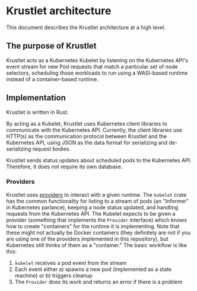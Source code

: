 # Krustlet architecture

This document describes the Krustlet architecture at a high level.

## The purpose of Krustlet

Krustlet acts as a Kubernetes Kubelet by listening on the Kubernetes API's event stream for new Pod
requests that match a particular set of node selectors, scheduling those workloads to run using a
WASI-based runtime instead of a container-based runtime.

## Implementation

Krustlet is written in Rust.

By acting as a Kubelet, Krustlet uses Kubernetes client libraries to communicate with the Kubernetes
API. Currently, the client libraries use HTTP(s) as the communication protocol between Krustlet and
the Kubernetes API, using JSON as the data format for serializing and de-serializing request bodies.

Krustlet sends status updates about scheduled pods to the Kubernetes API. Therefore, it does not
require its own database.

### Providers
Krustlet uses [providers](./providers.md) to interact with a given runtime. The `kubelet` crate has
the common functionality for listing to a stream of pods (an "Informer" in Kubernetes parlance),
keeping a node status updated, and handling requests from the Kubernetes API. The Kubelet expects to
be given a provider (something that implements the `Provider` interface) which knows how to create
"containers" for the runtime it is implementing. Note that these might not actually be Docker
containers (they definitely are not if you are using one of the providers implemented in this
repository), but Kubernetes still thinks of them as a "container." The basic workflow is like this:

1. `kubelet` receives a pod event from the stream
1. Each event either a) spawns a new pod (implemented as a state machine) or b) triggers cleanup
1. The `Provider` does its work and returns an error if there is a problem
